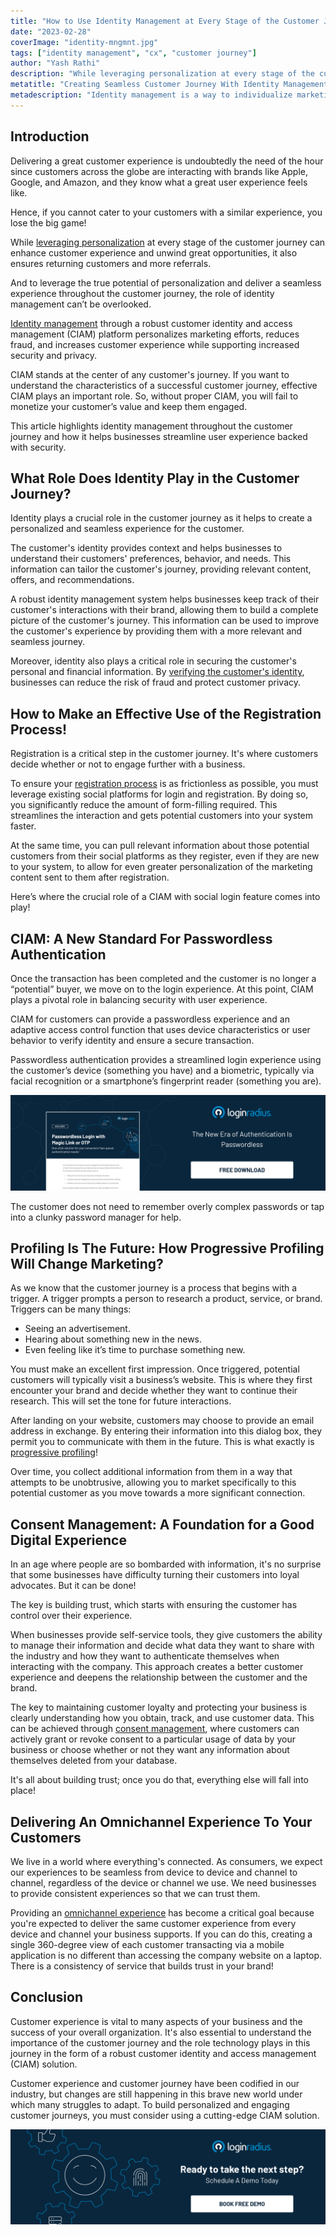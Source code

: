 ```yaml
---
title: "How to Use Identity Management at Every Stage of the Customer Journey?"
date: "2023-02-28"
coverImage: "identity-mngmnt.jpg"
tags: ["identity management", "cx", "customer journey"]
author: "Yash Rathi"
description: "While leveraging personalization at every stage of the customer journey can enhance customer experience and unwind great opportunities, it also ensures returning customers and more referrals. This blog highlights the role of identity management throughout the customer journey and how it helps businesses streamline user experience backed with security."
metatitle: "Creating Seamless Customer Journey With Identity Management"
metadescription: "Identity management is a way to individualize marketing efforts, reduce fraud, improve CX and security at every stage of the customer journey. Read more."
---
```


## Introduction

Delivering a great customer experience is undoubtedly the need of the hour since customers across the globe are interacting with brands like Apple, Google, and Amazon, and they know what a great user experience feels like. 

Hence, if you cannot cater to your customers with a similar experience, you lose the big game! 

While [leveraging personalization](https://www.loginradius.com/blog/growth/consumer-identity-rule-personalized-marketing-2022/) at every stage of the customer journey can enhance customer experience and unwind great opportunities, it also ensures returning customers and more referrals. 

And to leverage the true potential of personalization and deliver a seamless experience throughout the customer journey, the role of identity management can’t be overlooked. 

[Identity management](https://www.loginradius.com/blog/identity/what-is-iam/) through a robust customer identity and access management (CIAM) platform personalizes marketing efforts, reduces fraud, and increases customer experience while supporting increased security and privacy.

CIAM stands at the center of any customer's journey. If you want to understand the characteristics of a successful customer journey, effective CIAM plays an important role. So, without proper CIAM, you will fail to monetize your customer’s value and keep them engaged. 

This article highlights identity management throughout the customer journey and how it helps businesses streamline user experience backed with security. 


## What Role Does Identity Play in the Customer Journey?

Identity plays a crucial role in the customer journey as it helps to create a personalized and seamless experience for the customer. 

The customer's identity provides context and helps businesses to understand their customers' preferences, behavior, and needs. This information can tailor the customer's journey, providing relevant content, offers, and recommendations.

A robust identity management system helps businesses keep track of their customer's interactions with their brand, allowing them to build a complete picture of the customer's journey. This information can be used to improve the customer's experience by providing them with a more relevant and seamless journey.

Moreover, identity also plays a critical role in securing the customer's personal and financial information. By [verifying the customer's identity](https://www.loginradius.com/blog/identity/how-to-improve-customer-verification-process/), businesses can reduce the risk of fraud and protect customer privacy. 


## How to Make an Effective Use of the Registration Process!

Registration is a critical step in the customer journey. It's where customers decide whether or not to engage further with a business.

To ensure your [registration process](https://www.loginradius.com/authentication/) is as frictionless as possible, you must leverage existing social platforms for login and registration. By doing so, you significantly reduce the amount of form-filling required. This streamlines the interaction and gets potential customers into your system faster.

At the same time, you can pull relevant information about those potential customers from their social platforms as they register, even if they are new to your system, to allow for even greater personalization of the marketing content sent to them after registration.

Here’s where the crucial role of a CIAM with social login feature comes into play! 


## CIAM: A New Standard For Passwordless Authentication

Once the transaction has been completed and the customer is no longer a “potential” buyer, we move on to the login experience. At this point, CIAM plays a pivotal role in balancing security with user experience. 

CIAM for customers can provide a passwordless experience and an adaptive access control function that uses device characteristics or user behavior to verify identity and ensure a secure transaction.

Passwordless authentication provides a streamlined login experience using the customer’s device (something you have) and a biometric, typically via facial recognition or a smartphone’s fingerprint reader (something you are). 

[![passwordless-login](passwordless-login.png)](https://www.loginradius.com/resource/passwordless-login-magic-link-otp-datasheet)

The customer does not need to remember overly complex passwords or tap into a clunky password manager for help.


## Profiling Is The Future: How Progressive Profiling Will Change Marketing?

As we know that the customer journey is a process that begins with a trigger. A trigger prompts a person to research a product, service, or brand. Triggers can be many things:



* Seeing an advertisement.
* Hearing about something new in the news.
* Even feeling like it’s time to purchase something new.

You must make an excellent first impression. Once triggered, potential customers will typically visit a business’s website. This is where they first encounter your brand and decide whether they want to continue their research. This will set the tone for future interactions.

After landing on your website, customers may choose to provide an email address in exchange. By entering their information into this dialog box, they permit you to communicate with them in the future. This is what exactly is [progressive profiling](https://www.loginradius.com/progressive-profiling/)! 

Over time, you collect additional information from them in a way that attempts to be unobtrusive, allowing you to market specifically to this potential customer as you move towards a more significant connection.


## Consent Management: A Foundation for a Good Digital Experience

In an age where people are so bombarded with information, it's no surprise that some businesses have difficulty turning their customers into loyal advocates. But it can be done!

The key is building trust, which starts with ensuring the customer has control over their experience.

When businesses provide self-service tools, they give customers the ability to manage their information and decide what data they want to share with the industry and how they want to authenticate themselves when interacting with the company. This approach creates a better customer experience and deepens the relationship between the customer and the brand.

The key to maintaining customer loyalty and protecting your business is clearly understanding how you obtain, track, and use customer data. This can be achieved through [consent management](https://www.loginradius.com/consent-management/), where customers can actively grant or revoke consent to a particular usage of data by your business or choose whether or not they want any information about themselves deleted from your database.

It's all about building trust; once you do that, everything else will fall into place!


## Delivering An Omnichannel Experience To Your Customers

We live in a world where everything's connected. As consumers, we expect our experiences to be seamless from device to device and channel to channel, regardless of the device or channel we use. We need businesses to provide consistent experiences so that we can trust them.

Providing an [omnichannel experience](https://www.loginradius.com/blog/growth/what-is-omnichannel-cx/) has become a critical goal because you're expected to deliver the same customer experience from every device and channel your business supports. If you can do this, creating a single 360-degree view of each customer transacting via a mobile application is no different than accessing the company website on a laptop. There is a consistency of service that builds trust in your brand!


## Conclusion

Customer experience is vital to many aspects of your business and the success of your overall organization. It's also essential to understand the importance of the customer journey and the role technology plays in this journey in the form of a robust customer identity and access management (CIAM) solution. 

Customer experience and customer journey have been codified in our industry, but changes are still happening in this brave new world under which many struggles to adapt. To build personalized and engaging customer journeys, you must consider using a cutting-edge CIAM solution. 



[![LoginRadius Book a Demo](../../assets/book-a-demo-loginradius.png)](https://www.loginradius.com/book-a-demo/)
